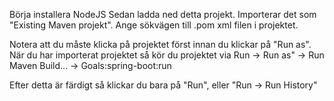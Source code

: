 Börja installera NodeJS 
Sedan ladda ned detta projekt. Importerar det som "Existing Maven projekt". Ange sökvägen till .pom xml filen i projektet.

Notera att du måste klicka på projektet först innan du klickar på "Run as". 
När du har importerat projektet så kör du projektet via Run -> Run as" -> Run Maven Build... -> Goals:spring-boot:run

Efter detta är färdigt så klickar du bara på "Run", eller "Run -> Run History"


